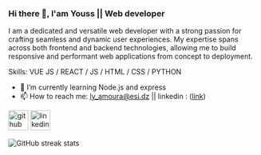 ### Hi there 👋, I'am Youss || Web developer
I am a dedicated and versatile web developer with a strong passion for crafting seamless and dynamic user experiences. My expertise spans across both frontend and backend technologies, allowing me to build responsive and performant web applications from concept to deployment.

Skills: VUE JS / REACT / JS / HTML / CSS / PYTHON 

- 🌱 I’m currently learning Node.js and express 
- 📫 How to reach me: ly_amoura@esi.dz || linkedin :  ([link](https://www.linkedin.com/in/yusra-amoura-bb335720b/))  


[<img src='https://cdn.jsdelivr.net/npm/simple-icons@3.0.1/icons/github.svg' alt='github' height='40'>](https://github.com/arsuy.mr)  [<img src='https://cdn.jsdelivr.net/npm/simple-icons@3.0.1/icons/linkedin.svg' alt='linkedin' height='40'>](https://www.linkedin.com/in/https://www.linkedin.com/in/yusra-amoura-bb335720b//)  

![GitHub streak stats](https://streak-stats.demolab.com/?user=arsuy.mr)  

